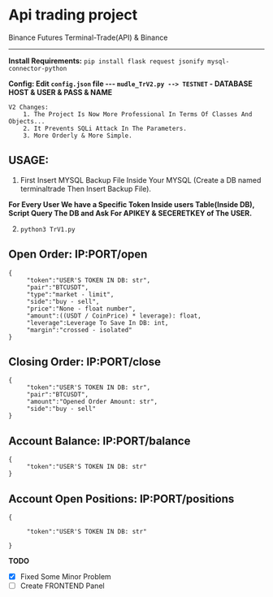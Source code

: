# Api trading project
Binance Futures Terminal-Trade(API) &amp; Binance

------------------------------------------------------------------------------------------------------------------------

**Install Requirements:** ```pip install flask request jsonify mysql-connector-python```

**Config: Edit `config.json` file --- `mudle_TrV2.py --> TESTNET` - DATABASE HOST & USER & PASS & NAME**
```
V2 Changes:
    1. The Project Is Now More Professional In Terms Of Classes And Objects...
    2. It Prevents SQLi Attack In The Parameters.
    3. More Orderly & More Simple.
```



**USAGE:** 
----------
   1. First Insert MYSQL Backup File Inside Your MYSQL (Create a DB named terminaltrade Then Insert Backup File).

   **For Every User We have a Specific Token Inside users Table(Inside DB), Script Query The DB and Ask For APIKEY & SECERETKEY of The USER.**
      
   2. `python3 TrV1.py`

Open Order: IP:PORT/open
--------------------------------
```
{
     "token":"USER'S TOKEN IN DB: str",
     "pair":"BTCUSDT",
     "type":"market - limit",
     "side":"buy - sell",
     "price":"None - float number",
     "amount":((USDT / CoinPrice) * leverage): float,
     "leverage":Leverage To Save In DB: int,
     "margin":"crossed - isolated"
}
```


Closing Order: IP:PORT/close
----------------------------------
```
{
     "token":"USER'S TOKEN IN DB: str",
     "pair":"BTCUSDT",
     "amount":"Opened Order Amount: str",
     "side":"buy - sell"
}
```
Account Balance: IP:PORT/balance
----------------------------------
```
{
     "token":"USER'S TOKEN IN DB: str"
}
```

Account Open Positions: IP:PORT/positions
-----------------------------------
```
{
    
     "token":"USER'S TOKEN IN DB: str"
    
}
```

**TODO**
- [x] Fixed Some Minor Problem
- [ ] Create FRONTEND Panel

